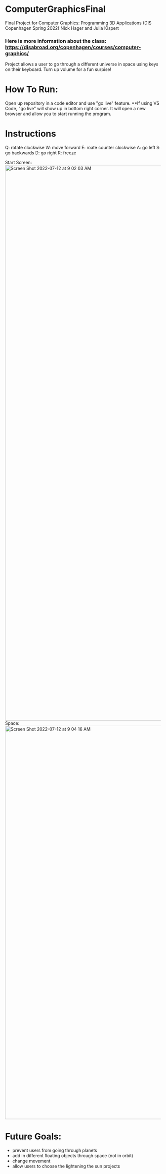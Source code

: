 # ComputerGraphicsFinal
Final Project for Computer Graphics: Programming 3D Applications (DIS Copenhagen Spring 2022) Nick Hager and Julia Kispert 

### Here is more information about the class: https://disabroad.org/copenhagen/courses/computer-graphics/

Project allows a user to go through a different universe in space using keys on their keyboard. Turn up volume for a fun surpise!  

# How To Run: 
Open up repository in a code editor and use "go live" feature. 
**If using VS Code, "go live" will show up in bottom right corner. It will open a new browser and allow you to start running the program. 

# Instructions 
Q: rotate clockwise
W: move forward
E: roate counter clockwise 
A: go left
S: go backwards
D: go right
R: freeze


Start Screen: 
 <img width="1792" alt="Screen Shot 2022-07-12 at 9 02 03 AM" src="https://user-images.githubusercontent.com/54856485/178508396-276dc224-53ae-45c1-a4e8-03cbe6ad25c8.png">
 Space: 
<img width="1269" alt="Screen Shot 2022-07-12 at 9 04 16 AM" src="https://user-images.githubusercontent.com/54856485/178508897-1c3aef21-8505-4c20-830c-19a7567af22c.png">


# Future Goals: 
- prevent users from going through planets
- add in different floating objects through space (not in orbit)
- change movement 
- allow users to choose the lightening the sun projects


